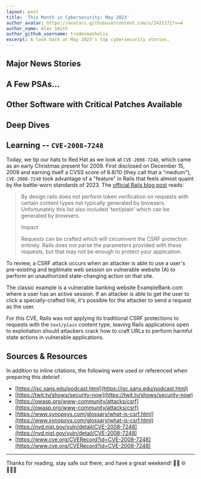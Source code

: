```yaml
---
layout: post
title: 'This Month in Cybersecurity: May 2023'
author_avatar: https://avatars.githubusercontent.com/u/2421172?v=4
author_name: Alex Smith
author_github_username: tradesmanhelix
excerpt: A look back at May 2023's top cybersecurity stories.
---
```


##  Major News Stories

## A Few PSAs...

## Other Software with Critical Patches Available

## Deep Dives

## Learning -- `CVE-2008-7248`

Today, we tip our hats to Red Hat as we look at `CVE-2008-7248`, which came as an early Christmas present for 2009. First disclosed on December 15, 2009 and earning itself a CVSS score of 6.8/10 (they call that a "medium"), `CVE-2008-7248` took advantage of a "feature" in Rails that feels almost quaint by the battle-worn standards of 2023. The [official Rails blog post](https://rubyonrails.org/2008/11/18/potential-circumvention-of-csrf-protection-in-rails-2-1) reads:

> By design rails does not perform token verification on requests with certain content types not typically generated by browsers. Unfortunately this list also included ‘text/plain’ which can be generated by browsers.
>
> Impact
>
> Requests can be crafted which will circumvent the CSRF protection entirely. Rails does not parse the parameters provided with these requests, but that may not be enough to protect your application.

To review, a CSRF attack occurs when an attacker is able to use a user's pre-existing and legitimate web session on vulnerable website (A) to perform an unauthorized state-changing action on that site.

The classic example is a vulnerable banking website ExampleBank.com where a user has an active session. If an attacker is able to get the user to click a specially-crafted link, it's possible for the attacker to send a request as the user.

For this CVE, Rails was not applying its traditional CSRF protections to requests with the `text/plain` content type, leaving Rails applications open to exploitation should attackers crack how to craft URLs to perform harmful state actions in vulnerable applications.

## Sources & Resources
In addition to inline citations, the following were used or referenced when preparing this debrief.
* [https://isc.sans.edu/podcast.html](https://isc.sans.edu/podcast.html)
* [https://twit.tv/shows/security-now](https://twit.tv/shows/security-now)
* [https://owasp.org/www-community/attacks/csrf](https://owasp.org/www-community/attacks/csrf)
* [https://www.synopsys.com/glossary/what-is-csrf.html](https://www.synopsys.com/glossary/what-is-csrf.html)
* [https://nvd.nist.gov/vuln/detail/CVE-2008-7248](https://nvd.nist.gov/vuln/detail/CVE-2008-7248)
* [https://www.cve.org/CVERecord?id=CVE-2008-7248](https://www.cve.org/CVERecord?id=CVE-2008-7248)

----

Thanks for reading, stay safe out there, and have a great weekend! 👩‍💻 🌐 👨🏿‍💻
